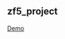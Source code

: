 ## zf5_project

<a href="http://nguyenmanh1507.github.io/good-studios/dist/" target="_blank">Demo</a>
